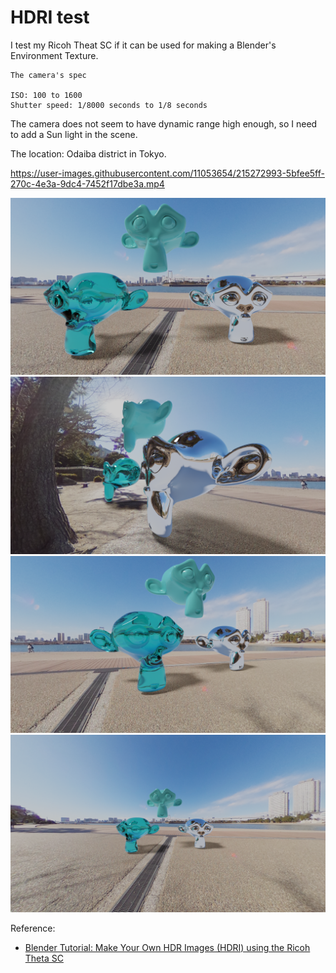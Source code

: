 # HDRI test

I test my Ricoh Theat SC if it can be used for making a Blender's Environment Texture.

```
The camera's spec

ISO: 100 to 1600
Shutter speed: 1/8000 seconds to 1/8 seconds
```

The camera does not seem to have dynamic range high enough, so I need to add a Sun light in the scene.

The location: Odaiba district in Tokyo.

https://user-images.githubusercontent.com/11053654/215272993-5bfee5ff-270c-4e3a-9dc4-7452f17dbe3a.mp4

<img src="Camera1.png" width=800>

<img src="Camera2.png" width=800>

<img src="Camera3.png" width=800>

<img src="Camera4.png" width=800>

Reference:
- [Blender Tutorial: Make Your Own HDR Images (HDRI) using the Ricoh Theta SC](https://www.youtube.com/watch?v=Egq3UcIai8Q)

